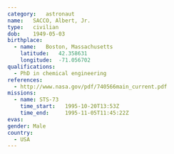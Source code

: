 ```yaml
---
category:	astronaut
name:	SACCO, Albert, Jr.
type:	civilian
dob:	1949-05-03
birthplace:
  - name:	Boston, Massachusetts
    latitude:	42.358631
    longitude:	-71.056702
qualifications:
  - PhD in chemical engineering
references:
  - http://www.nasa.gov/pdf/740566main_current.pdf
missions:
  - name: STS-73
    time_start:   1995-10-20T13:53Z
    time_end:     1995-11-05T11:45:22Z
evas:
gender:	Male
country:
  - USA
---
```

